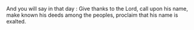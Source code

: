 And you will say in that day : Give thanks to the Lord, call upon his name, make known his deeds among the peoples, proclaim that his name is exalted.
